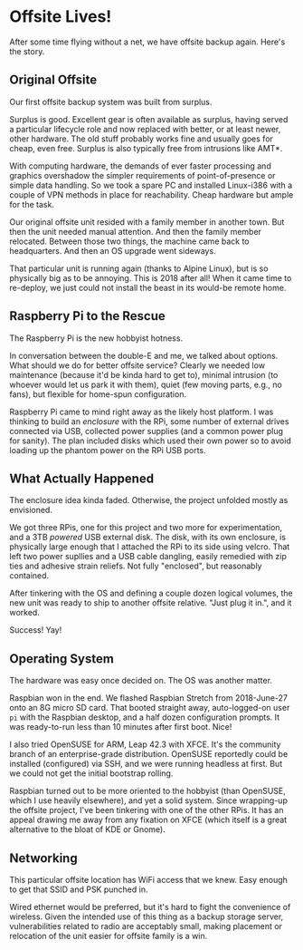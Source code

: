 # Offsite Lives!

After some time flying without a net, we have offsite backup again.
Here's the story.

## Original Offsite

Our first offsite backup system was built from surplus.

Surplus is good.
Excellent gear is often available as surplus,
having served a particular lifecycle role and now replaced with better,
or at least newer, other hardware. The old stuff probably works fine and
usually goes for cheap, even free. Surplus is also typically free from
intrusions like AMT*.

With computing hardware, the demands of ever faster processing and
graphics overshadow the simpler requirements of point-of-presence
or simple data handling. So we took a spare PC and installed Linux-i386
with a couple of VPN methods in place for reachability. Cheap hardware
but ample for the task.

Our original offsite unit resided with a family member in another town.
But then the unit needed manual attention.
And then the family member relocated.
Between those two things, the machine came back to headquarters.
And then an OS upgrade went sideways.

That particular unit is running again (thanks to Alpine Linux),
but is so physically big as to be annoying. This is 2018 after all!
When it came time to re-deploy, we just could not install the beast
in its would-be remote home.

## Raspberry Pi to the Rescue

The Raspberry Pi is the new hobbyist hotness.

In conversation between the double-E and me, we talked about options.
What should we do for better offsite service? Clearly we needed low
maintenance (because it'd be kinda hard to get to), minimal intrusion
(to whoever would let us park it with them), quiet (few moving parts,
e.g., no fans), but flexible for home-spun configuration.

Raspberry Pi came to mind right away as the likely host platform.
I was thinking to build an *enclosure* with the RPi, some number of
external drives connected via USB, collected power supplies (and a
common power plug for sanity). The plan included disks which used their
own power so to avoid loading up the phantom power on the RPi USB ports.

## What Actually Happened

The enclosure idea kinda faded.
Otherwise, the project unfolded mostly as envisioned.

We got three RPis, one for this project and two more for experimentation,
and a 3TB *powered* USB external disk. The disk, with its own enclosure,
is physically large enough that I attached the RPi to its side using velcro.
That left two power supllies and a USB cable dangling, easily remedied
with zip ties and adhesive strain reliefs. Not fully "enclosed",
but reasonably contained.

After tinkering with the OS and defining a couple dozen logical
volumes, the new unit was ready to ship to another offsite relative.
"Just plug it in.", and it worked.

Success! Yay!

## Operating System

The hardware was easy once decided on.
The OS was another matter.

Raspbian won in the end.
We flashed Raspbian Stretch from 2018-June-27 onto an 8G micro SD card.
That booted straight away, auto-logged-on user `pi` with the Raspbian
desktop, and a half dozen configuration prompts. It was ready-to-run
less than 10 minutes after first boot. Nice!

I also tried OpenSUSE for ARM, Leap 42.3 with XFCE. It's the community
branch of an enterprise-grade distribution. OpenSUSE reportedly could be
installed (configured) via SSH, and we were running headless at first.
But we could not get the initial bootstrap rolling.

Raspbian turned out to be more oriented to the hobbyist (than OpenSUSE,
which I use heavily elsewhere), and yet a solid system. Since wrapping-up
the offsite project, I've been tinkering with one of the other RPis.
It has an appeal drawing me away from any fixation on XFCE (which itself
is a great alternative to the bloat of KDE or Gnome).

## Networking

This particular offsite location has WiFi access that we knew.
Easy enough to get that SSID and PSK punched in.

Wired ethernet would be preferred, but it's hard to fight the convenience
of wireless. Given the intended use of this thing as a backup storage server,
vulnerabilities related to radio are acceptably small, making placement
or relocation of the unit easier for offsite family is a win.


